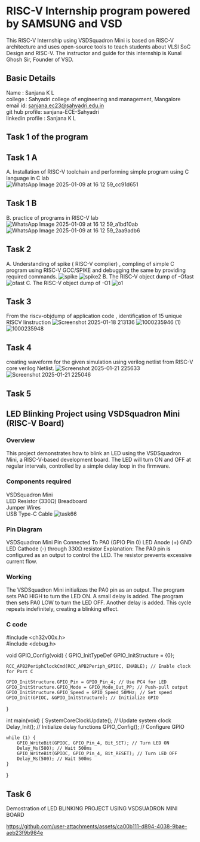 # RISC-V Internship program powered by SAMSUNG and VSD
This RISC-V Internship using VSDSquadron Mini is based on RISC-V architecture and uses open-source tools to teach students about VLSI SoC Design and RISC-V. The instructor and guide for this internship is Kunal Ghosh Sir, Founder of VSD.
## Basic Details
Name    : Sanjana K L <br>
college : Sahyadri college of engineering and management, Mangalore <br>
email id: sanjana.ec23@sahyadri.edu.in <br>
git hub profile: sanjana-ECE-Sahyadri <br>
linkedin profile : Sanjana K L <br>
## Task 1 of the program 
## Task 1 A
A. Installation of RISC-V toolchain and performing simple program using C language in C lab<br>
![WhatsApp Image 2025-01-09 at 16 12 59_cc91d651](https://github.com/user-attachments/assets/be73230a-acfa-4fac-b87e-9bfd9c0dc4bd)
## Task 1 B
B. practice of programs in RISC-V lab
![WhatsApp Image 2025-01-09 at 16 12 59_a1bd10ab](https://github.com/user-attachments/assets/6b0a8c30-760b-4fdc-87a5-3bc4e499d150)
![WhatsApp Image 2025-01-09 at 16 12 59_2aa9adb6](https://github.com/user-attachments/assets/489aa5b8-d951-4584-b2a7-d97a56090b3f)
## Task 2
A. Understanding of spike ( RISC-V complier) , compling of simple C program using RISC-V GCC/SPIKE and debugging the same by providing required commands.
![spike](https://github.com/user-attachments/assets/f1786096-c5b4-4b3c-814d-24a5b5477fd5)
![spike2](https://github.com/user-attachments/assets/9cfab13a-d041-4095-adfd-e61e84950c04)
B. The RISC-V object dump of -Ofast
![ofast](https://github.com/user-attachments/assets/df1ea6fb-49e0-4ab7-8aba-887a424f8b78)
C. The RISC-V object dump of -O1
![o1](https://github.com/user-attachments/assets/1433c293-12df-4327-85c3-5b7d9369c4fd)
## Task 3
From the riscv-objdump of application code , identification of 15 unique RISCV Iinstruction
![Screenshot 2025-01-18 213136](https://github.com/user-attachments/assets/7c13b047-18d6-4e2e-9455-43f25533e203)
![1000235946 (1)](https://github.com/user-attachments/assets/f3fe2d4d-a1e5-4ee2-988d-8a009f0e48d1)
![1000235948](https://github.com/user-attachments/assets/52ae017a-b78d-437e-8c73-6fc06776ab11)

## Task 4
creating waveform for the given simulation using verilog netlist from RISC-V core verilog Netlist.
![Screenshot 2025-01-21 225633](https://github.com/user-attachments/assets/a939872d-e946-4b93-a91e-a253c081e50c)
![Screenshot 2025-01-21 225046](https://github.com/user-attachments/assets/a5ead509-1f72-4bbe-8004-be2a531b1675)
## Task 5
## LED Blinking Project using VSDSquadron Mini (RISC-V Board)
### Overview
This project demonstrates how to blink an LED using the VSDSquadron Mini, a RISC-V-based development board. The LED will turn ON and OFF at regular intervals, controlled by a simple delay loop in the firmware.
### Components required
VSDSquadron Mini	
LED	
Resistor (330Ω)	
Breadboard	
Jumper Wires	
USB Type-C Cable
![task66](https://github.com/user-attachments/assets/622c5075-5c99-480b-bc4f-da5fbd54c255)
### Pin Diagram
VSDSquadron Mini Pin	Connected To
PA0 (GPIO Pin 0)	LED Anode (+)
GND	LED Cathode (-) through 330Ω resistor
Explanation: The PA0 pin is configured as an output to control the LED. The resistor prevents excessive current flow.
### Working
The VSDSquadron Mini initializes the PA0 pin as an output.
The program sets PA0 HIGH to turn the LED ON.
A small delay is added.
The program then sets PA0 LOW to turn the LED OFF.
Another delay is added.
This cycle repeats indefinitely, creating a blinking effect.
### C code  
#include <ch32v00x.h>  
#include <debug.h>  

void GPIO_Config(void) {
    GPIO_InitTypeDef GPIO_InitStructure = {0};

    RCC_APB2PeriphClockCmd(RCC_APB2Periph_GPIOC, ENABLE); // Enable clock for Port C

    GPIO_InitStructure.GPIO_Pin = GPIO_Pin_4; // Use PC4 for LED
    GPIO_InitStructure.GPIO_Mode = GPIO_Mode_Out_PP; // Push-pull output
    GPIO_InitStructure.GPIO_Speed = GPIO_Speed_50MHz; // Set speed
    GPIO_Init(GPIOC, &GPIO_InitStructure); // Initialize GPIO
}

int main(void) {
    SystemCoreClockUpdate(); // Update system clock
    Delay_Init(); // Initialize delay functions
    GPIO_Config(); // Configure GPIO

    while (1) {
        GPIO_WriteBit(GPIOC, GPIO_Pin_4, Bit_SET); // Turn LED ON
        Delay_Ms(500); // Wait 500ms
        GPIO_WriteBit(GPIOC, GPIO_Pin_4, Bit_RESET); // Turn LED OFF
        Delay_Ms(500); // Wait 500ms
    }
}

## Task 6
Demostration of LED BLINKING PROJECT USING VSDSUADRON MINI BOARD

https://github.com/user-attachments/assets/ca00b111-d894-4038-9bae-aeb23f9b984e





